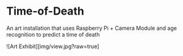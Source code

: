 # Time-of-Death
An art installation that uses Raspberry Pi + Camera Module and age recognition to predict a time of death


![Art Exhibit][img/view.jpg?raw=true]
